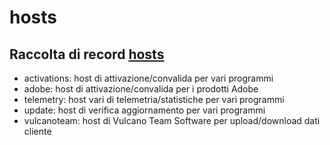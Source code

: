# hosts

## Raccolta di record [hosts](https://en.wikipedia.org/wiki/Hosts_(file))

- activations: host di attivazione/convalida per vari programmi
- adobe: host di attivazione/convalida per i prodotti Adobe
- telemetry: host vari di telemetria/statistiche per vari programmi
- update: host di verifica aggiornamento per vari programmi
- vulcanoteam: host di Vulcano Team Software per upload/download dati cliente
